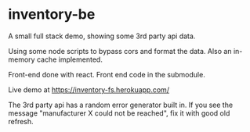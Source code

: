 # inventory-be

A small full stack demo, showing some 3rd party api data.

Using some node scripts to bypass cors and format the data. Also an in-memory cache implemented.

Front-end done with react. Front end code in the submodule.

Live demo at https://inventory-fs.herokuapp.com/

The 3rd party api has a random error generator built in. If you see the message "manufacturer X could not be reached", fix it with good old refresh.
